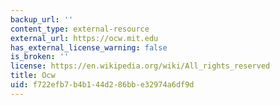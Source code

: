 ```yaml
---
backup_url: ''
content_type: external-resource
external_url: https://ocw.mit.edu
has_external_license_warning: false
is_broken: ''
license: https://en.wikipedia.org/wiki/All_rights_reserved
title: Ocw
uid: f722efb7-b4b1-44d2-86bb-e32974a6df9d
---
```

